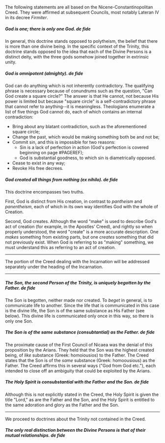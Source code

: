 The following statements are all based on the Nicene-Constantinopolitan Creed. They were affirmed at subsequent Councils, most notably Lateran IV in its decree *Firmiter*.

##### God is one; there is only one God. *de fide*

In general, this doctrine stands opposed to polytheism, the belief that there is more than one divine being. In the specific context of the Trinity, this doctrine stands opposed to the idea that each of the Divine Persons is a distinct deity, with the three gods somehow joined together in extrinsic unity.

##### God is omnipotent (almighty). *de fide*

God can do anything which is not inherently contradictory. The qualifying phrase is necessary because of conundrums such as the question, "Can God create a square circle?" The answer is that He cannot, not because His power is limited but because "square circle" is a self-contradictory phrase that cannot refer to anything--it is meaningless. Theologians enumerate a list of five things God cannot do, each of which contains an internal contradiction:

* Bring about any blatant contradiction, such as the aforementioned square circle;
* Change the past, which would be making something both be and not be;
* Commit sin, and this is impossible for two reasons:
    * Sin is a lack of perfection in action (God's perfection is covered beginning on page #PAGEREF);
    * God is substantial goodness, to which sin is diametrically opposed.
* Cease to exist in any way;
* Revoke His free decrees.

##### God created all things from nothing (*ex nihilo*). *de fide*

This doctrine encompasses two truths.

First, God is distinct from His creation, in contrast to *pantheism* and *panentheism*, each of which in its own way identifies God with the whole of Creation.

Second, God creates. Although the word "make" is used to describe God's act of creation (for example, in the Apostles' Creed), and rightly so when properly understood, the word "create" is a more accurate description. One *makes* something from existing parts, but one *creates* something that did not previously exist. When God is referring to as "making" something, we must understand this as referring to an act of creation.

------

The portion of the Creed dealing with the Incarnation will be addressed separately under the heading of the Incarnation.

------

##### The Son, the second Person of the Trinity, is uniquely begotten by the Father. *de fide*

The Son is begotten, neither made nor created. To *beget* in general, is to communicate life to another. Since the life that is communicated in this case is the divine life, the Son is of the same substance as His Father (see below). This divine life is communicated only once in this way, so there is only one Son.

##### The Son is of the same substance (consubtantial) as the Father. *de fide*

The proximate cause of the First Council of Nicaea was the denial of this proposition by the Arians. They held that the Son was the highest created being, of *like* substance (Greek: homoiousios) to the Father. The Creed states that the Son is of the *same* substance (Greek: homoousious) as the Father. The Creed affirms this in several ways ("God from God etc."), each intended to close off an ambiguity that could be exploited by the Arians.

##### The Holy Spirit is consubstantial with the Father and the Son. *de fide*

Although this is not explicitly stated in the Creed, the Holy Spirit is given the title "Lord," as are the Father and the Son, and the Holy Spirit is entitled to the same adoration and glory as the Father and the Son.

-----

We proceed to doctrines about the Trinity not contained in the Creed.

##### The only real distinction between the Divine Persons is that of their mutual relationships. *de fide*
